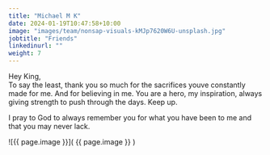 ```yaml
---
title: "Michael M K"
date: 2024-01-19T10:47:58+10:00
image: "images/team/nonsap-visuals-kMJp7620W6U-unsplash.jpg"
jobtitle: "Friends"
linkedinurl: ""
weight: 7
---
```


Hey King,  
To say the least, thank you so much for the sacrifices youve constantly made for me. And for believing in me. You are a hero, my inspiration, always giving strength to push through the days. Keep up.  

I pray to God to always remember you for what you have been to me and that you may never lack. 

![{{ page.image }}]( {{ page.image }} )
